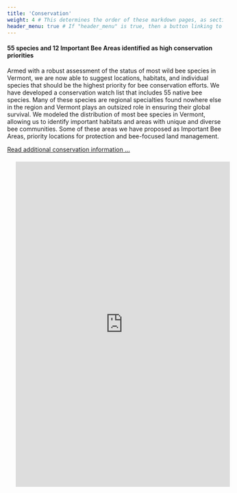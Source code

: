```yaml
---
title: 'Conservation'
weight: 4 # This determines the order of these markdown pages, as sections, in the Hugo-scroll display
header_menu: true # If "header_menu" is true, then a button linking to this section will be placed into the header menu at the top of the homepage.
---
```

<div class="lead">
  <h4>55 species and 12 Important Bee Areas identified as high conservation priorities</h4>
</div>


<div class="row">
  <div class="col-lg-4">
    <p>
      Armed with a robust assessment of the status of most wild bee species in Vermont, we are now able to suggest locations, habitats, and individual species that should be the highest priority for bee conservation efforts. We have developed a conservation watch list that includes 55 native bee species. Many of these species are regional specialties found nowhere else in the region and Vermont plays an outsized role in ensuring their global survival. We modeled the distribution of most bee species in Vermont, allowing us to identify important habitats and areas with unique and diverse bee communities. Some of these areas we have proposed as Important Bee Areas, priority locations for protection and bee-focused land management.
    </p>
    <a class="more-info-link" href="https://vtecostudies.github.io/SoBees_Conservation/" target="blank_">Read additional conservation information ...</a>
  </div>

  <div class="col-lg-8 h_iframe">
    <iframe src="https://missions.vtatlasoflife.org/SOBees_2022/Bee_Div_leaflet.html" style="height:760px;max-width:750px;min-width:500px;padding:20px;" frameBorder="0" allowtransparency="true"></iframe>
  </div>
</div>
